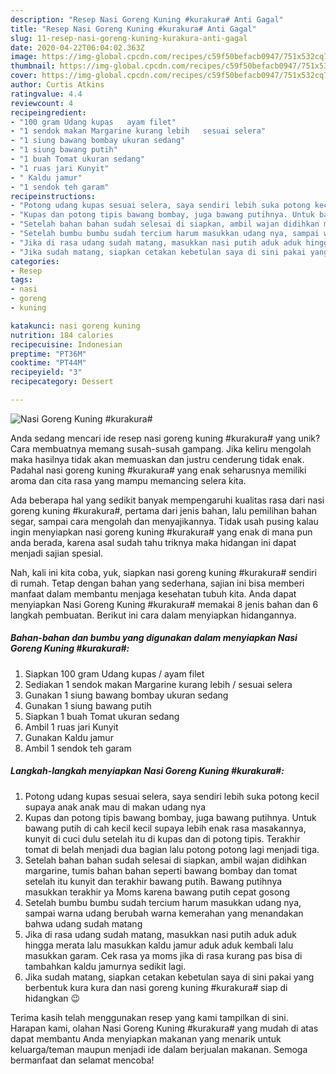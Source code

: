 ```yaml
---
description: "Resep Nasi Goreng Kuning #kurakura# Anti Gagal"
title: "Resep Nasi Goreng Kuning #kurakura# Anti Gagal"
slug: 11-resep-nasi-goreng-kuning-kurakura-anti-gagal
date: 2020-04-22T06:04:02.363Z
image: https://img-global.cpcdn.com/recipes/c59f50befacb0947/751x532cq70/nasi-goreng-kuning-kurakura-foto-resep-utama.jpg
thumbnail: https://img-global.cpcdn.com/recipes/c59f50befacb0947/751x532cq70/nasi-goreng-kuning-kurakura-foto-resep-utama.jpg
cover: https://img-global.cpcdn.com/recipes/c59f50befacb0947/751x532cq70/nasi-goreng-kuning-kurakura-foto-resep-utama.jpg
author: Curtis Atkins
ratingvalue: 4.4
reviewcount: 4
recipeingredient:
- "100 gram Udang kupas   ayam filet"
- "1 sendok makan Margarine kurang lebih   sesuai selera"
- "1 siung bawang bombay ukuran sedang"
- "1 siung bawang putih"
- "1 buah Tomat ukuran sedang"
- "1 ruas jari Kunyit"
- " Kaldu jamur"
- "1 sendok teh garam"
recipeinstructions:
- "Potong udang kupas sesuai selera, saya sendiri lebih suka potong kecil supaya anak anak mau di makan udang nya"
- "Kupas dan potong tipis bawang bombay, juga bawang putihnya. Untuk bawang putih di cah kecil kecil supaya lebih enak rasa masakannya, kunyit di cuci dulu setelah itu di kupas dan di potong tipis. Terakhir tomat di belah menjadi dua bagian lalu potong potong lagi menjadi tiga."
- "Setelah bahan bahan sudah selesai di siapkan, ambil wajan didihkan margarine, tumis bahan bahan seperti bawang bombay dan tomat setelah itu kunyit dan terakhir bawang putih. Bawang putihnya masukkan terakhir ya Moms karena bawang putih cepat gosong"
- "Setelah bumbu bumbu sudah tercium harum masukkan udang nya, sampai warna udang berubah warna kemerahan yang menandakan bahwa udang sudah matang"
- "Jika di rasa udang sudah matang, masukkan nasi putih aduk aduk hingga merata lalu masukkan kaldu jamur aduk aduk kembali lalu masukkan garam. Cek rasa ya moms jika di rasa kurang pas bisa di tambahkan kaldu jamurnya sedikit lagi."
- "Jika sudah matang, siapkan cetakan kebetulan saya di sini pakai yang berbentuk kura kura dan nasi goreng kuning #kurakura# siap di hidangkan 😉"
categories:
- Resep
tags:
- nasi
- goreng
- kuning

katakunci: nasi goreng kuning 
nutrition: 184 calories
recipecuisine: Indonesian
preptime: "PT36M"
cooktime: "PT44M"
recipeyield: "3"
recipecategory: Dessert

---
```



![Nasi Goreng Kuning #kurakura#](https://img-global.cpcdn.com/recipes/c59f50befacb0947/751x532cq70/nasi-goreng-kuning-kurakura-foto-resep-utama.jpg)

Anda sedang mencari ide resep nasi goreng kuning #kurakura# yang unik? Cara membuatnya memang susah-susah gampang. Jika keliru mengolah maka hasilnya tidak akan memuaskan dan justru cenderung tidak enak. Padahal nasi goreng kuning #kurakura# yang enak seharusnya memiliki aroma dan cita rasa yang mampu memancing selera kita.

Ada beberapa hal yang sedikit banyak mempengaruhi kualitas rasa dari nasi goreng kuning #kurakura#, pertama dari jenis bahan, lalu pemilihan bahan segar, sampai cara mengolah dan menyajikannya. Tidak usah pusing kalau ingin menyiapkan nasi goreng kuning #kurakura# yang enak di mana pun anda berada, karena asal sudah tahu triknya maka hidangan ini dapat menjadi sajian spesial.




Nah, kali ini kita coba, yuk, siapkan nasi goreng kuning #kurakura# sendiri di rumah. Tetap dengan bahan yang sederhana, sajian ini bisa memberi manfaat dalam membantu menjaga kesehatan tubuh kita. Anda dapat menyiapkan Nasi Goreng Kuning #kurakura# memakai 8 jenis bahan dan 6 langkah pembuatan. Berikut ini cara dalam menyiapkan hidangannya.

<!--inarticleads1-->

##### Bahan-bahan dan bumbu yang digunakan dalam menyiapkan Nasi Goreng Kuning #kurakura#:

1. Siapkan 100 gram Udang kupas  / ayam filet
1. Sediakan 1 sendok makan Margarine kurang lebih  / sesuai selera
1. Gunakan 1 siung bawang bombay ukuran sedang
1. Gunakan 1 siung bawang putih
1. Siapkan 1 buah Tomat ukuran sedang
1. Ambil 1 ruas jari Kunyit
1. Gunakan  Kaldu jamur
1. Ambil 1 sendok teh garam




<!--inarticleads2-->

##### Langkah-langkah menyiapkan Nasi Goreng Kuning #kurakura#:

1. Potong udang kupas sesuai selera, saya sendiri lebih suka potong kecil supaya anak anak mau di makan udang nya
1. Kupas dan potong tipis bawang bombay, juga bawang putihnya. Untuk bawang putih di cah kecil kecil supaya lebih enak rasa masakannya, kunyit di cuci dulu setelah itu di kupas dan di potong tipis. Terakhir tomat di belah menjadi dua bagian lalu potong potong lagi menjadi tiga.
1. Setelah bahan bahan sudah selesai di siapkan, ambil wajan didihkan margarine, tumis bahan bahan seperti bawang bombay dan tomat setelah itu kunyit dan terakhir bawang putih. Bawang putihnya masukkan terakhir ya Moms karena bawang putih cepat gosong
1. Setelah bumbu bumbu sudah tercium harum masukkan udang nya, sampai warna udang berubah warna kemerahan yang menandakan bahwa udang sudah matang
1. Jika di rasa udang sudah matang, masukkan nasi putih aduk aduk hingga merata lalu masukkan kaldu jamur aduk aduk kembali lalu masukkan garam. Cek rasa ya moms jika di rasa kurang pas bisa di tambahkan kaldu jamurnya sedikit lagi.
1. Jika sudah matang, siapkan cetakan kebetulan saya di sini pakai yang berbentuk kura kura dan nasi goreng kuning #kurakura# siap di hidangkan 😉




Terima kasih telah menggunakan resep yang kami tampilkan di sini. Harapan kami, olahan Nasi Goreng Kuning #kurakura# yang mudah di atas dapat membantu Anda menyiapkan makanan yang menarik untuk keluarga/teman maupun menjadi ide dalam berjualan makanan. Semoga bermanfaat dan selamat mencoba!
